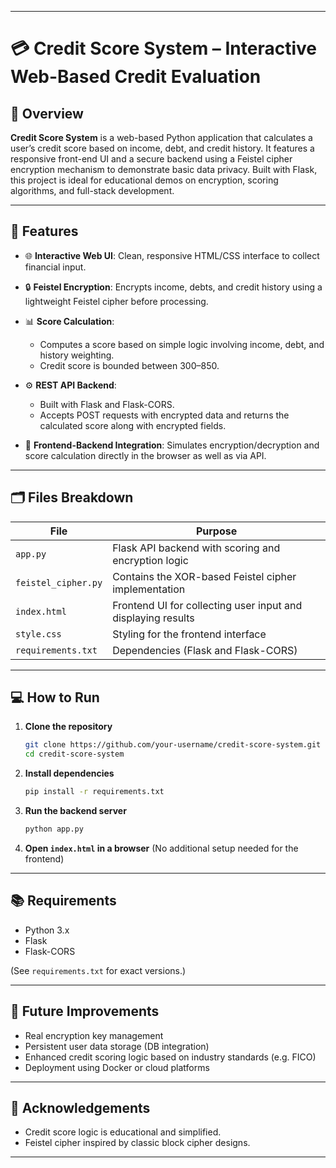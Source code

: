 

---

# 💳 Credit Score System – Interactive Web-Based Credit Evaluation

## 🧾 Overview

**Credit Score System** is a web-based Python application that calculates a user’s credit score based on income, debt, and credit history. It features a responsive front-end UI and a secure backend using a Feistel cipher encryption mechanism to demonstrate basic data privacy. Built with Flask, this project is ideal for educational demos on encryption, scoring algorithms, and full-stack development.

---

## 🔧 Features

* 🌐 **Interactive Web UI**: Clean, responsive HTML/CSS interface to collect financial input.
* 🔒 **Feistel Encryption**: Encrypts income, debts, and credit history using a lightweight Feistel cipher before processing.
* 📊 **Score Calculation**:

  * Computes a score based on simple logic involving income, debt, and history weighting.
  * Credit score is bounded between 300–850.
* ⚙️ **REST API Backend**:

  * Built with Flask and Flask-CORS.
  * Accepts POST requests with encrypted data and returns the calculated score along with encrypted fields.
* 🎨 **Frontend-Backend Integration**: Simulates encryption/decryption and score calculation directly in the browser as well as via API.

---

## 🗂️ Files Breakdown

| File                | Purpose                                                      |
| ------------------- | ------------------------------------------------------------ |
| `app.py`            | Flask API backend with scoring and encryption logic          |
| `feistel_cipher.py` | Contains the XOR-based Feistel cipher implementation         |
| `index.html`        | Frontend UI for collecting user input and displaying results |
| `style.css`         | Styling for the frontend interface                           |
| `requirements.txt`  | Dependencies (Flask and Flask-CORS)                          |

---

## 💻 How to Run

1. **Clone the repository**

   ```bash
   git clone https://github.com/your-username/credit-score-system.git
   cd credit-score-system
   ```

2. **Install dependencies**

   ```bash
   pip install -r requirements.txt
   ```

3. **Run the backend server**

   ```bash
   python app.py
   ```

4. **Open `index.html` in a browser**
   (No additional setup needed for the frontend)

---

## 📚 Requirements

* Python 3.x
* Flask
* Flask-CORS

(See `requirements.txt` for exact versions.)

---

## 🚀 Future Improvements

* Real encryption key management
* Persistent user data storage (DB integration)
* Enhanced credit scoring logic based on industry standards (e.g. FICO)
* Deployment using Docker or cloud platforms

---

## 🙌 Acknowledgements

* Credit score logic is educational and simplified.
* Feistel cipher inspired by classic block cipher designs.

---
